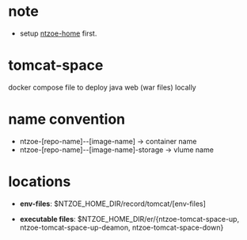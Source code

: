 
# note

- setup [ntzoe-home](https://github.com/ngtnthori03/ntzoe-home) first.

# tomcat-space

docker compose file to deploy java web (war files) locally

# name convention

- ntzoe-[repo-name]--[image-name] -> container name
- ntzoe-[repo-name]--[image-name]-storage -> vlume name

# locations

- **env-files**: $NTZOE_HOME_DIR/record/tomcat/[env-files]

- **executable files**: $NTZOE_HOME_DIR/er/{ntzoe-tomcat-space-up, ntzoe-tomcat-space-up-deamon, ntzoe-tomcat-space-down}
